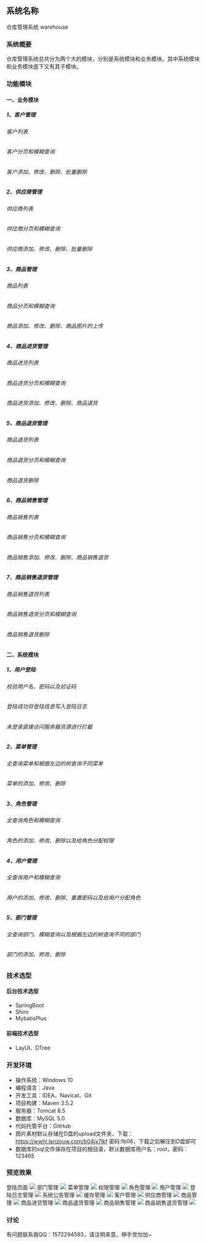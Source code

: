 ## 系统名称 
仓库管理系统 warehouse 
### 系统概要
仓库管理系统总共分为两个大的模块，分别是系统模块和业务模块。其中系统模块和业务模块底下又有其子模块。
### 功能模块
#### 一、业务模块
##### 1、客户管理
###### 客户列表
###### 客户分页和模糊查询
###### 客户添加、修改、删除、批量删除
##### 2、供应商管理
###### 供应商列表
###### 供应商分页和模糊查询
###### 供应商添加、修改、删除、批量删除
##### 3、商品管理
###### 商品列表
###### 商品分页和模糊查询
###### 商品添加、修改、删除、商品图片的上传
##### 4、商品进货管理
###### 商品进货列表
###### 商品进货分页和模糊查询
###### 商品进货添加、修改、删除、商品退货
##### 5、商品退货管理
###### 商品退货列表
###### 商品退货分页和模糊查询
###### 商品退货删除
##### 6、商品销售管理
###### 商品销售列表
###### 商品销售分页和模糊查询
###### 商品销售添加、修改、删除、商品销售退货
##### 7、商品销售退货管理
###### 商品销售退货列表
###### 商品销售退货分页和模糊查询
###### 商品销售退货删除
#### 二、系统模块
##### 1、用户登陆
###### 校验用户名、密码以及验证码
###### 登陆成功将登陆信息写入登陆日志
###### 未登录直接访问服务器资源进行拦截
##### 2、菜单管理
###### 全查询菜单和根据左边的树查询不同菜单
###### 菜单的添加、修改、删除
##### 3、角色管理
###### 全查询角色和模糊查询
###### 角色的添加、修改、删除以及给角色分配权限
##### 4、用户管理
###### 全查询用户和模糊查询
###### 用户的添加、修改、删除、重置密码以及给用户分配角色
##### 5、部门管理
###### 全查询部门、模糊查询以及根据左边的树查询不同的部门
###### 部门的添加、修改、删除

### 技术选型
#### 后台技术选型
* SpringBoot
* Shiro
* MybatisPlus
#### 前端技术选型
* LayUI、DTree

### 开发环境
* 操作系统：Windows 10
* 编程语言：Java
* 开发工具：IDEA、Navicat、Git
* 项目构建：Maven 3.5.2
* 服务器：Tomcat 8.5
* 数据库：MySQL 5.0
* 代码托管平台：GitHub
* 图片素材默认存储在D盘的upload文件夹，下载：https://wwhl.lanzouw.com/b04jx7lkf 密码:fb06，下载之后解压到D盘即可
* 数据库的sql文件保存在项目的根目录，默认数据库用户名：root，密码：123465
### 预览效果
登陆页面
![](https://github.com/Qinchuan008/warehouse-master/blob/master/src/main/resources/static/images/login.png)
部门管理
![](https://github.com/Qinchuan008/warehouse-master/blob/master/src/main/resources/static/images/dept.png)
菜单管理
![](https://github.com/Qinchuan008/warehouse-master/blob/master/src/main/resources/static/images/menu.png)
权限管理
![](https://github.com/Qinchuan008/warehouse-master/blob/master/src/main/resources/static/images/permission.png)
角色管理
![](https://github.com/Qinchuan008/warehouse-master/blob/master/src/main/resources/static/images/role.png)
用户管理
![](https://github.com/Qinchuan008/warehouse-master/blob/master/src/main/resources/static/images/user.png)
登陆日志管理
![](https://github.com/Qinchuan008/warehouse-master/blob/master/src/main/resources/static/images/loginfo.png)
系统公告管理
![](https://github.com/Qinchuan008/warehouse-master/blob/master/src/main/resources/static/images/notice.png)
缓存管理
![](https://github.com/Qinchuan008/warehouse-master/blob/master/src/main/resources/static/images/cache.png)
客户管理
![](https://github.com/Qinchuan008/warehouse-master/blob/master/src/main/resources/static/images/customer.png)
供应商管理
![](https://github.com/Qinchuan008/warehouse-master/blob/master/src/main/resources/static/images/provider.png)
商品管理
![](https://github.com/Qinchuan008/warehouse-master/blob/master/src/main/resources/static/images/goods.png)
商品进货管理
![](https://github.com/Qinchuan008/warehouse-master/blob/master/src/main/resources/static/images/inport.png)
商品退货管理
![](https://github.com/Qinchuan008/warehouse-master/blob/master/src/main/resources/static/images/output.png)
商品销售管理
![](https://github.com/Qinchuan008/warehouse-master/blob/master/src/main/resources/static/images/sales.png)
商品销售退货管理
![](https://github.com/Qinchuan008/warehouse-master/blob/master/src/main/resources/static/images/salesback.png)

### 讨论
有问题联系我QQ：1572294593，请注明来意，伸手党勿加~
